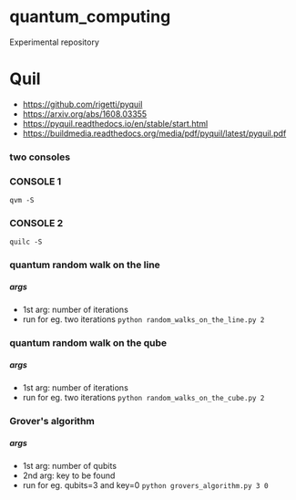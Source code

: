 # quantum_computing

Experimental repository

# Quil

- https://github.com/rigetti/pyquil
- https://arxiv.org/abs/1608.03355
- https://pyquil.readthedocs.io/en/stable/start.html
- https://buildmedia.readthedocs.org/media/pdf/pyquil/latest/pyquil.pdf

### two consoles

### CONSOLE 1

`qvm -S`

### CONSOLE 2

`quilc -S`

### quantum random walk on the line

##### args

- 1st arg: number of iterations
- run for eg. two iterations `python random_walks_on_the_line.py 2`

### quantum random walk on the qube

##### args

- 1st arg: number of iterations
- run for eg. two iterations `python random_walks_on_the_cube.py 2`

### Grover's algorithm

##### args

- 1st arg: number of qubits
- 2nd arg: key to be found
- run for eg. qubits=3 and key=0 `python grovers_algorithm.py 3 0`
